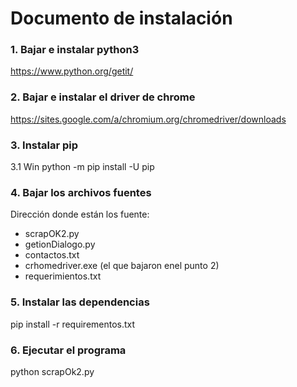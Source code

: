 # Documento de instalación

### 1. Bajar e instalar python3
https://www.python.org/getit/

### 2. Bajar e instalar el driver de chrome 
https://sites.google.com/a/chromium.org/chromedriver/downloads

### 3. Instalar pip 

3.1 Win
python -m pip install -U pip


### 4. Bajar los archivos fuentes
Dirección donde están los fuente: 

* scrapOK2.py
* getionDialogo.py
* contactos.txt
* crhomedriver.exe (el que bajaron enel punto 2)
* requerimientos.txt


### 5. Instalar las dependencias 
pip install -r requirementos.txt


### 6. Ejecutar el programa
python scrapOk2.py
